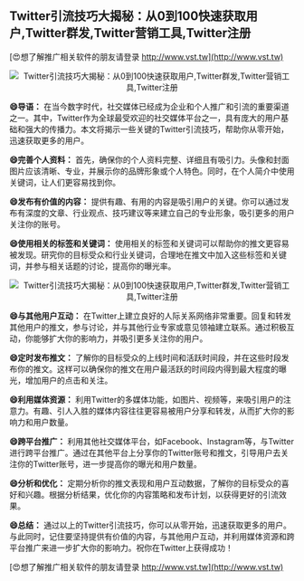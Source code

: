 ## **Twitter引流技巧大揭秘：从0到100快速获取用户,Twitter群发,Twitter营销工具,Twitter注册**

[😍想了解推广相关软件的朋友请登录 http://www.vst.tw](http://www.vst.tw)

 <center><img src="https://vst.tw/MP4/tuiguang/png/3.png" alt="Twitter引流技巧大揭秘：从0到100快速获取用户,Twitter群发,Twitter营销工具,Twitter注册"></center>

**😄导语：**
在当今数字时代，社交媒体已经成为企业和个人推广和引流的重要渠道之一。其中，Twitter作为全球最受欢迎的社交媒体平台之一，具有庞大的用户基础和强大的传播力。本文将揭示一些关键的Twitter引流技巧，帮助你从零开始，迅速获取更多的用户。

**😄完善个人资料：**
首先，确保你的个人资料完整、详细且有吸引力。头像和封面图片应该清晰、专业，并展示你的品牌形象或个人特色。同时，在个人简介中使用关键词，让人们更容易找到你。

**😄发布有价值的内容：**
提供有趣、有用的内容是吸引用户的关键。你可以通过发布有深度的文章、行业观点、技巧建议等来建立自己的专业形象，吸引更多的用户关注你的账号。

**😄使用相关的标签和关键词：**
使用相关的标签和关键词可以帮助你的推文更容易被发现。研究你的目标受众和行业关键词，合理地在推文中加入这些标签和关键词，并参与相关话题的讨论，提高你的曝光率。

 <center><img src="https://vst.tw/MP4/tuiguang/png/8.png" alt="Twitter引流技巧大揭秘：从0到100快速获取用户,Twitter群发,Twitter营销工具,Twitter注册"></center>

**😄与其他用户互动：**
在Twitter上建立良好的人际关系网络非常重要。回复和转发其他用户的推文，参与讨论，并与其他行业专家或意见领袖建立联系。通过积极互动，你能够扩大你的影响力，并吸引更多关注你的用户。

**😄定时发布推文：**
了解你的目标受众的上线时间和活跃时间段，并在这些时段发布你的推文。这样可以确保你的推文在用户最活跃的时间段内得到最大程度的曝光，增加用户的点击和关注。

**😄利用媒体资源：**
利用Twitter的多媒体功能，如图片、视频等，来吸引用户的注意力。有趣、引人入胜的媒体内容往往更容易被用户分享和转发，从而扩大你的影响力和用户数量。

**😄跨平台推广：**
利用其他社交媒体平台，如Facebook、Instagram等，与Twitter进行跨平台推广。通过在其他平台上分享你的Twitter账号和推文，引导用户去关注你的Twitter账号，进一步提高你的曝光和用户数量。

**😄分析和优化：**
定期分析你的推文表现和用户互动数据，了解你的目标受众的喜好和兴趣。根据分析结果，优化你的内容策略和发布计划，以获得更好的引流效果。

**😄总结：**
通过以上的Twitter引流技巧，你可以从零开始，迅速获取更多的用户。与此同时，记住要坚持提供有价值的内容，与其他用户互动，并利用媒体资源和跨平台推广来进一步扩大你的影响力。祝你在Twitter上获得成功！

[😍想了解推广相关软件的朋友请登录 http://www.vst.tw](http://www.vst.tw)



